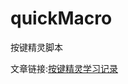 # quickMacro
按键精灵脚本

文章链接:[按键精灵学习记录](http://passer6y.fun/2019/02/09/%E6%8C%89%E9%94%AE%E7%B2%BE%E7%81%B5%E5%AD%A6%E4%B9%A0%E8%AE%B0%E5%BD%95/#more)
